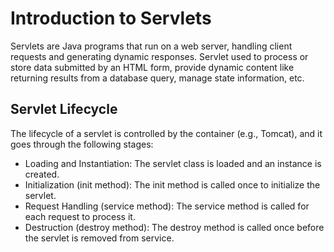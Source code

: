 # Introduction to Servlets

Servlets are Java programs that run on a web server, handling client requests and generating dynamic responses.
Servlet used to process or store data submitted by an HTML form, provide dynamic content like returning results from a database query, manage state information, etc.

## Servlet Lifecycle

The lifecycle of a servlet is controlled by the container (e.g., Tomcat), and it goes through the following stages:

- Loading and Instantiation: The servlet class is loaded and an instance is created.
- Initialization (init method): The init method is called once to initialize the servlet.
- Request Handling (service method): The service method is called for each request to process it.
- Destruction (destroy method): The destroy method is called once before the servlet is removed from service.
